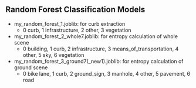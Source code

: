 ## Random Forest Classification Models
- my_random_forest_1.joblib: for curb extraction
    - 0 curb, 1 infrastructure, 2 other, 3 vegetation
- my_random_forest_2_whole7.joblib: for entropy calculation of whole scene
    - 0 building, 1 curb, 2 infrastructure, 3 means_of_transportation, 4 other, 5 sky, 6 vegetation
- my_random_forest_3_ground7(_new1).joblib: for entropy calculation of ground scene
    - 0 bike lane, 1 curb, 2 ground_sign, 3 manhole, 4 other, 5 pavement, 6 road
